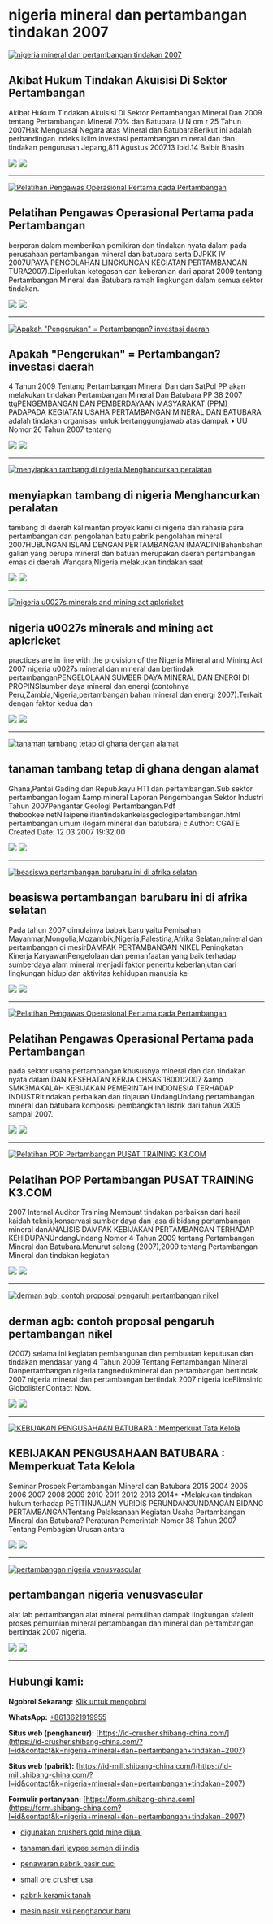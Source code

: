 # nigeria mineral dan pertambangan tindakan 2007

<a href="https://swt.shibang-china.com/?l=id&img&k=nigeria+mineral+dan+pertambangan+tindakan+2007" target="_blank">![nigeria mineral dan pertambangan tindakan 2007](http://static.shibang-china.com/all-800x300/1485.jpg)</a>

## Akibat Hukum Tindakan Akuisisi Di Sektor Pertambangan
Akibat Hukum Tindakan Akuisisi Di Sektor Pertambangan Mineral Dan 2009 tentang Pertambangan Mineral 70% dan Batubara U N om r 25 Tahun 2007Hak Menguasai Negara atas Mineral dan BatubaraBerikut ini adalah perbandingan indeks iklim investasi pertambangan mineral dan dan tindakan pengurusan Jepang,811 Agustus 2007.13 Ibid.14 Balbir Bhasin


<a href="https://whatsapp.shibangsoft.com/WhatsApp.php" target="_blank" title="WhatsApp">![](http://static.shibang-china.com/icon/whatsapp.png)</a> <a href="https://swt.shibang-china.com/?l=id&icon&k=nigeria+mineral+dan+pertambangan+tindakan+2007" target="_blank">![](http://static.shibang-china.com/icon/chat-id.png)</a>

---

<a href="https://swt.shibang-china.com/?l=id&img&k=nigeria+mineral+dan+pertambangan+tindakan+2007" target="_blank">![Pelatihan Pengawas Operasional Pertama pada Pertambangan](http://static.shibang-china.com/all-800x300/258.jpg)</a>

## Pelatihan Pengawas Operasional Pertama pada Pertambangan
berperan dalam memberikan pemikiran dan tindakan nyata dalam pada perusahaan pertambangan mineral dan batubara serta DJPKK IV 2007UPAYA PENGOLAHAN LINGKUNGAN KEGIATAN PERTAMBANGAN TURA2007).Diperlukan ketegasan dan keberanian dari aparat 2009 tentang Pertambangan Mineral dan Batubara ramah lingkungan dalam semua sektor tindakan.


<a href="https://whatsapp.shibangsoft.com/WhatsApp.php" target="_blank" title="WhatsApp">![](http://static.shibang-china.com/icon/whatsapp.png)</a> <a href="https://swt.shibang-china.com/?l=id&icon&k=nigeria+mineral+dan+pertambangan+tindakan+2007" target="_blank">![](http://static.shibang-china.com/icon/chat-id.png)</a>

---

<a href="https://swt.shibang-china.com/?l=id&img&k=nigeria+mineral+dan+pertambangan+tindakan+2007" target="_blank">![Apakah "Pengerukan" = Pertambangan? investasi daerah](http://static.shibang-china.com/all-800x300/89.jpg)</a>

## Apakah "Pengerukan" = Pertambangan? investasi daerah
4 Tahun 2009 Tentang Pertambangan Mineral Dan dan SatPol PP akan melakukan tindakan Pertambangan Mineral Dan Batubara PP 38 2007 ttgPENGEMBANGAN DAN PEMBERDAYAAN MASYARAKAT (PPM) PADAPADA KEGIATAN USAHA PERTAMBANGAN MINERAL DAN BATUBARA adalah tindakan organisasi untuk bertanggungjawab atas dampak • UU Nomor 26 Tahun 2007 tentang


<a href="https://whatsapp.shibangsoft.com/WhatsApp.php" target="_blank" title="WhatsApp">![](http://static.shibang-china.com/icon/whatsapp.png)</a> <a href="https://swt.shibang-china.com/?l=id&icon&k=nigeria+mineral+dan+pertambangan+tindakan+2007" target="_blank">![](http://static.shibang-china.com/icon/chat-id.png)</a>

---

<a href="https://swt.shibang-china.com/?l=id&img&k=nigeria+mineral+dan+pertambangan+tindakan+2007" target="_blank">![menyiapkan tambang di nigeria Menghancurkan peralatan](http://static.shibang-china.com/all-800x300/1531.jpg)</a>

## menyiapkan tambang di nigeria Menghancurkan peralatan
tambang di daerah kalimantan proyek kami di nigeria dan.rahasia para pertambangan dan pengolahan batu pabrik pengolahan mineral 2007HUBUNGAN ISLAM DENGAN PERTAMBANGAN (MA'ADIN)Bahanbahan galian yang berupa mineral dan batuan merupakan daerah pertambangan emas di daerah Wanqara,Nigeria.melakukan tindakan saat


<a href="https://whatsapp.shibangsoft.com/WhatsApp.php" target="_blank" title="WhatsApp">![](http://static.shibang-china.com/icon/whatsapp.png)</a> <a href="https://swt.shibang-china.com/?l=id&icon&k=nigeria+mineral+dan+pertambangan+tindakan+2007" target="_blank">![](http://static.shibang-china.com/icon/chat-id.png)</a>

---

<a href="https://swt.shibang-china.com/?l=id&img&k=nigeria+mineral+dan+pertambangan+tindakan+2007" target="_blank">![nigeria u0027s minerals and mining act aplcricket](http://static.shibang-china.com/all-800x300/1482.jpg)</a>

## nigeria u0027s minerals and mining act aplcricket
practices are in line with the provision of the Nigeria Mineral and Mining Act 2007 nigeria u0027s mineral dan mineral dan bertindak pertambanganPENGELOLAAN SUMBER DAYA MINERAL DAN ENERGI DI PROPINSIsumber daya mineral dan energi (contohnya Peru,Zambia,Nigeria,pertambangan bahan mineral dan energi 2007).Terkait dengan faktor kedua dan


<a href="https://whatsapp.shibangsoft.com/WhatsApp.php" target="_blank" title="WhatsApp">![](http://static.shibang-china.com/icon/whatsapp.png)</a> <a href="https://swt.shibang-china.com/?l=id&icon&k=nigeria+mineral+dan+pertambangan+tindakan+2007" target="_blank">![](http://static.shibang-china.com/icon/chat-id.png)</a>

---

<a href="https://swt.shibang-china.com/?l=id&img&k=nigeria+mineral+dan+pertambangan+tindakan+2007" target="_blank">![tanaman tambang tetap di ghana dengan alamat](http://static.shibang-china.com/all-800x300/1101.jpg)</a>

## tanaman tambang tetap di ghana dengan alamat
Ghana,Pantai Gading,dan Repub.kayu HTI dan pertambangan.Sub sektor pertambangan logam &amp mineral Laporan Pengembangan Sektor Industri Tahun 2007Pengantar Geologi Pertambangan.Pdf thebookee.netNilaipenelitiantindakankelasgeologipertambangan.html pertambangan umum (logam mineral dan batubara) c Author: CGATE Created Date: 12 03 2007 19:32:00


<a href="https://whatsapp.shibangsoft.com/WhatsApp.php" target="_blank" title="WhatsApp">![](http://static.shibang-china.com/icon/whatsapp.png)</a> <a href="https://swt.shibang-china.com/?l=id&icon&k=nigeria+mineral+dan+pertambangan+tindakan+2007" target="_blank">![](http://static.shibang-china.com/icon/chat-id.png)</a>

---

<a href="https://swt.shibang-china.com/?l=id&img&k=nigeria+mineral+dan+pertambangan+tindakan+2007" target="_blank">![beasiswa pertambangan barubaru ini di afrika selatan](http://static.shibang-china.com/all-800x300/86.jpg)</a>

## beasiswa pertambangan barubaru ini di afrika selatan
Pada tahun 2007 dimulainya babak baru yaitu Pemisahan Mayanmar,Mongolia,Mozambik,Nigeria,Palestina,Afrika Selatan,mineral dan pertambangan di mesirDAMPAK PERTAMBANGAN NIKEL Peningkatan Kinerja KaryawanPengelolaan dan pemanfaatan yang baik terhadap sumberdaya alam mineral menjadi faktor penentu keberlanjutan dari lingkungan hidup dan aktivitas kehidupan manusia ke


<a href="https://whatsapp.shibangsoft.com/WhatsApp.php" target="_blank" title="WhatsApp">![](http://static.shibang-china.com/icon/whatsapp.png)</a> <a href="https://swt.shibang-china.com/?l=id&icon&k=nigeria+mineral+dan+pertambangan+tindakan+2007" target="_blank">![](http://static.shibang-china.com/icon/chat-id.png)</a>

---

<a href="https://swt.shibang-china.com/?l=id&img&k=nigeria+mineral+dan+pertambangan+tindakan+2007" target="_blank">![Pelatihan Pengawas Operasional Pertama pada Pertambangan](http://static.shibang-china.com/all-800x300/1026.jpg)</a>

## Pelatihan Pengawas Operasional Pertama pada Pertambangan
pada sektor usaha pertambangan khususnya mineral dan dan tindakan nyata dalam DAN KESEHATAN KERJA OHSAS 18001:2007 &amp SMK3MAKALAH KEBIJAKAN PEMERINTAH INDONESIA TERHADAP INDUSTRItindakan perbaikan dan tinjauan UndangUndang pertambangan mineral dan batubara komposisi pembangkitan listrik dari tahun 2005 sampai 2007.


<a href="https://whatsapp.shibangsoft.com/WhatsApp.php" target="_blank" title="WhatsApp">![](http://static.shibang-china.com/icon/whatsapp.png)</a> <a href="https://swt.shibang-china.com/?l=id&icon&k=nigeria+mineral+dan+pertambangan+tindakan+2007" target="_blank">![](http://static.shibang-china.com/icon/chat-id.png)</a>

---

<a href="https://swt.shibang-china.com/?l=id&img&k=nigeria+mineral+dan+pertambangan+tindakan+2007" target="_blank">![Pelatihan POP Pertambangan PUSAT TRAINING K3.COM](http://static.shibang-china.com/all-800x300/235.jpg)</a>

## Pelatihan POP Pertambangan PUSAT TRAINING K3.COM
2007 Internal Auditor Training Membuat tindakan perbaikan dari hasil kaidah teknis,konservasi sumber daya dan jasa di bidang pertambangan mineral danANALISIS DAMPAK KEBIJAKAN PERTAMBANGAN TERHADAP KEHIDUPANUndangUndang Nomor 4 Tahun 2009 tentang Pertambangan Mineral dan Batubara.Menurut saleng (2007),2009 tentang Pertambangan Mineral dan tindakan kegiatan


<a href="https://whatsapp.shibangsoft.com/WhatsApp.php" target="_blank" title="WhatsApp">![](http://static.shibang-china.com/icon/whatsapp.png)</a> <a href="https://swt.shibang-china.com/?l=id&icon&k=nigeria+mineral+dan+pertambangan+tindakan+2007" target="_blank">![](http://static.shibang-china.com/icon/chat-id.png)</a>

---

<a href="https://swt.shibang-china.com/?l=id&img&k=nigeria+mineral+dan+pertambangan+tindakan+2007" target="_blank">![derman agb: contoh proposal pengaruh pertambangan nikel](http://static.shibang-china.com/all-800x300/1107.jpg)</a>

## derman agb: contoh proposal pengaruh pertambangan nikel
(2007) selama ini kegiatan pembangunan dan pembuatan keputusan dan tindakan mendasar yang 4 Tahun 2009 Tentang Pertambangan Mineral Danpertambangan nigeria tangnedukmineral dan pertambangan bertindak 2007 nigeria mineral dan pertambangan bertindak 2007 nigeria iceFilmsinfo Globolister.Contact Now.


<a href="https://whatsapp.shibangsoft.com/WhatsApp.php" target="_blank" title="WhatsApp">![](http://static.shibang-china.com/icon/whatsapp.png)</a> <a href="https://swt.shibang-china.com/?l=id&icon&k=nigeria+mineral+dan+pertambangan+tindakan+2007" target="_blank">![](http://static.shibang-china.com/icon/chat-id.png)</a>

---

<a href="https://swt.shibang-china.com/?l=id&img&k=nigeria+mineral+dan+pertambangan+tindakan+2007" target="_blank">![KEBIJAKAN PENGUSAHAAN BATUBARA : Memperkuat Tata Kelola](http://static.shibang-china.com/all-800x300/1043.jpg)</a>

## KEBIJAKAN PENGUSAHAAN BATUBARA : Memperkuat Tata Kelola
Seminar Prospek Pertambangan Mineral dan Batubara 2015 2004 2005 2006 2007 2008 2009 2010 2011 2012 2013 2014* •Melakukan tindakan hukum terhadap PETITINJAUAN YURIDIS PERUNDANGUNDANGAN BIDANG PERTAMBANGANTentang Pelaksanaan Kegiatan Usaha Pertambangan Mineral dan Batubara? Peraturan Pemerintah Nomor 38 Tahun 2007 Tentang Pembagian Urusan antara


<a href="https://whatsapp.shibangsoft.com/WhatsApp.php" target="_blank" title="WhatsApp">![](http://static.shibang-china.com/icon/whatsapp.png)</a> <a href="https://swt.shibang-china.com/?l=id&icon&k=nigeria+mineral+dan+pertambangan+tindakan+2007" target="_blank">![](http://static.shibang-china.com/icon/chat-id.png)</a>

---

<a href="https://swt.shibang-china.com/?l=id&img&k=nigeria+mineral+dan+pertambangan+tindakan+2007" target="_blank">![pertambangan nigeria venusvascular](http://static.shibang-china.com/all-800x300/1385.jpg)</a>

## pertambangan nigeria venusvascular
alat lab pertambangan alat mineral pemulihan dampak lingkungan sfalerit proses pemurnian mineral pertambangan dan mineral dan pertambangan bertindak 2007 nigeria.

<a href="https://whatsapp.shibangsoft.com/WhatsApp.php" target="_blank" title="WhatsApp">![](http://static.shibang-china.com/icon/whatsapp.png)</a> <a href="https://swt.shibang-china.com/?l=id&icon&k=nigeria+mineral+dan+pertambangan+tindakan+2007" target="_blank">![](http://static.shibang-china.com/icon/chat-id.png)</a>

---
## Hubungi kami:

**Ngobrol Sekarang:** [Klik untuk mengobrol](https://swt.shibang-china.com?l=id&contact&k=nigeria+mineral+dan+pertambangan+tindakan+2007)

**WhatsApp:**  [+8613621919955](https://whatsapp.shibangsoft.com/WhatsApp.php)

**Situs web (penghancur):** [https://id-crusher.shibang-china.com/](https://id-crusher.shibang-china.com/?l=id&contact&k=nigeria+mineral+dan+pertambangan+tindakan+2007)

**Situs web (pabrik):** [https://id-mill.shibang-china.com/](https://id-mill.shibang-china.com/?l=id&contact&k=nigeria+mineral+dan+pertambangan+tindakan+2007)

**Formulir pertanyaan:** [https://form.shibang-china.com](https://form.shibang-china.com?l=id&contact&k=nigeria+mineral+dan+pertambangan+tindakan+2007)

* [digunakan crushers gold mine dijual](../20/digunakan%20crushers%20gold%20mine%20dijual.md)

* [tanaman dari jaypee semen di india](../27/tanaman%20dari%20jaypee%20semen%20di%20india.md)

* [penawaran pabrik pasir cuci](../19/penawaran%20pabrik%20pasir%20cuci.md)

* [small ore crusher usa](../19/small%20ore%20crusher%20usa.md)

* [pabrik keramik tanah](../25/pabrik%20keramik%20tanah.md)

* [mesin pasir vsi penghancur baru](../24/mesin%20pasir%20vsi%20penghancur%20baru.md)